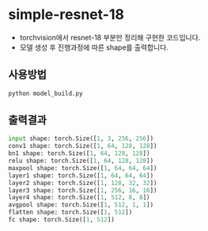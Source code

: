 # simple-resnet-18
* torchvision에서 resnet-18 부분만 정리해 구현한 코드입니다.
* 모델 생성 후  진행과정에 따른 shape를 출력합니다.

## 사용방법
``` bash
python model_build.py
```

## 출력결과
``` python
input shape: torch.Size([1, 3, 256, 256]) 
conv1 shape: torch.Size([1, 64, 128, 128])
bn1 shape: torch.Size([1, 64, 128, 128])
relu shape: torch.Size([1, 64, 128, 128])
maxpool shape: torch.Size([1, 64, 64, 64])
layer1 shape: torch.Size([1, 64, 64, 64])
layer2 shape: torch.Size([1, 128, 32, 32])
layer3 shape: torch.Size([1, 256, 16, 16])
layer4 shape: torch.Size([1, 512, 8, 8])
avgpool shape: torch.Size([1, 512, 1, 1])
flatten shape: torch.Size([1, 512])
fc shape: torch.Size([1, 512])
```
